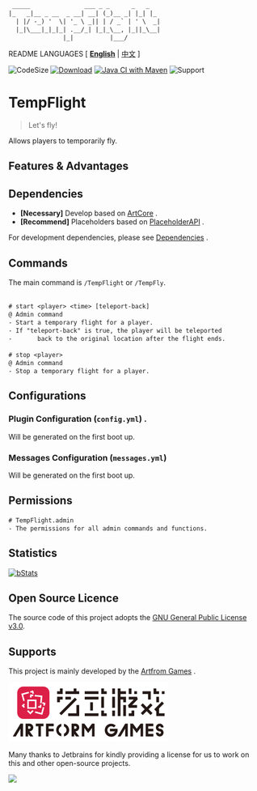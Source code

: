 ```text
 _____               ___ _ _      _   _
|_   _|__ _ __  _ __| __| (_)__ _| |_| |_
  | |/ -_) '  \| '_ \ _|| | / _` | ' \  _|
  |_|\___|_|_|_| .__/_| |_|_\__, |_||_\__|
               |_|          |___/
```

README LANGUAGES [ [**English**](README.md) | [中文](README_CN.md)  ]

![CodeSize](https://img.shields.io/github/languages/code-size/ArtformGames/TempFlight)
[![Download](https://img.shields.io/github/downloads/ArtformGames/TempFlight/total)](https://github.com/ArtformGames/TempFlight/releases)
[![Java CI with Maven](https://github.com/ArtformGames/TempFlight/actions/workflows/maven.yml/badge.svg?branch=master)](https://github.com/ArtformGames//actions/workflows/maven.yml)
![Support](https://img.shields.io/badge/Minecraft-Java%201.16--Latest-green)

# **TempFlight**

> Let's fly!

Allows players to temporarily fly.

## Features & Advantages


## Dependencies

- **[Necessary]** Develop based on [ArtCore](https://github.com/ArtformGames/ArtCore) .
- **[Recommend]** Placeholders based on [PlaceholderAPI](https://www.spigotmc.org/resources/6245/) .

For development dependencies, please
see  [Dependencies](https://github.com/ArtformGames/TempFlight/network/dependencies) .

## Commands

The main command is `/TempFlight` or `/TempFly`.

```text

# start <player> <time> [teleport-back]
@ Admin command
- Start a temporary flight for a player.
- If "teleport-back" is true, the player will be teleported 
-       back to the original location after the flight ends.

# stop <player>
@ Admin command
- Stop a temporary flight for a player.

```

## Configurations

### Plugin Configuration (`config.yml`) .

Will be generated on the first boot up.

### Messages Configuration (`messages.yml`)

Will be generated on the first boot up.

## Permissions

```text
# TempFlight.admin
- The permissions for all admin commands and functions.
```

## Statistics

[![bStats](https://bstats.org/signatures/bukkit/TempFlight.svg)](https://bstats.org/plugin/bukkit/TempFlight/20647)

## Open Source Licence

The source code of this project adopts the [GNU General Public License v3.0](https://opensource.org/licenses/GPL-3.0).

## Supports

This project is mainly developed by the [Artfrom Games](https://github.com/ArtformGames/) .

<img src="https://raw.githubusercontent.com/ArtformGames/.github/master/logo/logo_full.svg" width="317px" height="117px" alt="ArtformGames">

Many thanks to Jetbrains for kindly providing a license for us to work on this and other open-source projects.  

[![](https://resources.jetbrains.com/storage/products/company/brand/logos/jb_beam.svg)](https://www.jetbrains.com/?from=https://github.com/ArtformGames/TempFlight)

